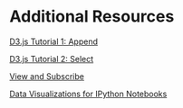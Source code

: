 # Additional Resources

<a href="https://www.youtube.com/watch?v=xMSykYiq3SY" target="_blank"> D3.js Tutorial 1: Append </a>

<a href="https://www.youtube.com/watch?v=S37FZDH7VMo" target="_blank"> D3.js Tutorial 2: Select </a>

<a href="https://www.youtube.com/channel/UCtswXB4Tz_S4vb57fBAQhmg" target="_blank"> View and Subscribe </a>

<a href="http://nbviewer.ipython.org/github/vidalab/vida-notebook/blob/master/visualizations.ipynb" target="_blank"> Data Visualizations for IPython Notebooks</a>
